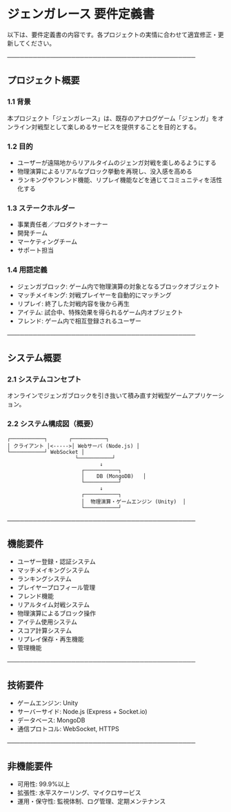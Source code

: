 # ジェンガレース 要件定義書

以下は、要件定義書の内容です。各プロジェクトの実情に合わせて適宜修正・更新してください。

────────────────────────────────────────────

## プロジェクト概要

### 1.1 背景
本プロジェクト「ジェンガレース」は、既存のアナログゲーム「ジェンガ」をオンライン対戦型として楽しめるサービスを提供することを目的とする。

### 1.2 目的
- ユーザーが遠隔地からリアルタイムのジェンガ対戦を楽しめるようにする
- 物理演算によるリアルなブロック挙動を再現し、没入感を高める
- ランキングやフレンド機能、リプレイ機能などを通じてコミュニティを活性化する

### 1.3 ステークホルダー
- 事業責任者／プロダクトオーナー
- 開発チーム
- マーケティングチーム
- サポート担当

### 1.4 用語定義
- ジェンガブロック: ゲーム内で物理演算の対象となるブロックオブジェクト
- マッチメイキング: 対戦プレイヤーを自動的にマッチング
- リプレイ: 終了した対戦内容を後から再生
- アイテム: 試合中、特殊効果を得られるゲーム内オブジェクト
- フレンド: ゲーム内で相互登録されるユーザー

────────────────────────────────────────────

## システム概要

### 2.1 システムコンセプト
オンラインでジェンガブロックを引き抜いて積み直す対戦型ゲームアプリケーション。

### 2.2 システム構成図（概要）
```
┌───────────┐       ┌───────────┐
│ クライアント │<----->│ Webサーバ (Node.js) │
└───────────┘ WebSocket │
                      └───────────┘
                              ↓
                        ┌───────────┐
                        │    DB (MongoDB)   │
                        └───────────┘
                              ↓
                        ┌───────────┐
                        │  物理演算・ゲームエンジン (Unity)  │
                        └───────────┘
```

────────────────────────────────────────────

## 機能要件

- ユーザー登録・認証システム
- マッチメイキングシステム
- ランキングシステム
- プレイヤープロフィール管理
- フレンド機能
- リアルタイム対戦システム
- 物理演算によるブロック操作
- アイテム使用システム
- スコア計算システム
- リプレイ保存・再生機能
- 管理機能

────────────────────────────────────────────

## 技術要件

- ゲームエンジン: Unity
- サーバーサイド: Node.js (Express + Socket.io)
- データベース: MongoDB
- 通信プロトコル: WebSocket, HTTPS

────────────────────────────────────────────

## 非機能要件

- 可用性: 99.9%以上
- 拡張性: 水平スケーリング、マイクロサービス
- 運用・保守性: 監視体制、ログ管理、定期メンテナンス
